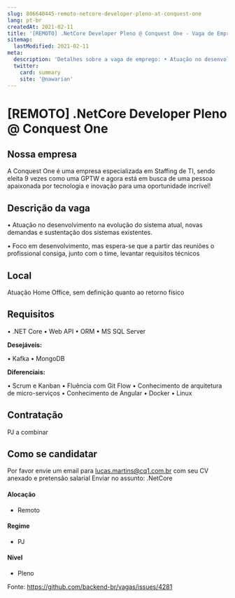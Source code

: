 ```yaml
---
slug: 806640445-remoto-netcore-developer-pleno-at-conquest-one
lang: pt-br
createdAt: 2021-02-11
title: '[REMOTO] .NetCore Developer Pleno @ Conquest One - Vaga de Emprego'
sitemap:
  lastModified: 2021-02-11
meta:
  description: 'Detalhes sobre a vaga de emprego: • Atuação no desenvolvimento na evolução do sistema atual, novas demandas e sustentação dos sistemas existentes. • Foco em desenvolvimento, mas espera-se que a partir das reuniões o profissional consiga, junto com o time, levantar requisitos técnicos'
  twitter:
    card: summary
    site: '@nawarian'
---
```


# [REMOTO] .NetCore Developer Pleno @ Conquest One


## Nossa empresa

A Conquest One é uma empresa especializada em Staffing de TI, sendo eleita 9 vezes como uma GPTW e agora está em busca de uma pessoa apaixonada por tecnologia e inovação para uma oportunidade incrível!

## Descrição da vaga

• Atuação no desenvolvimento na evolução do sistema atual, novas demandas e sustentação dos sistemas existentes.

• Foco em desenvolvimento, mas espera-se que a partir das reuniões o profissional consiga, junto com o time, levantar requisitos técnicos

## Local

Atuação Home Office, sem definição quanto ao retorno físico

## Requisitos

• .NET Core
• Web API
• ORM
• MS SQL Server

**Desejáveis:**

• Kafka
• MongoDB

**Diferenciais:**

• Scrum e Kanban
• Fluência com Git Flow
• Conhecimento de arquitetura de micro-serviços
• Conhecimento de Angular
• Docker
• Linux

## Contratação

PJ a combinar

## Como se candidatar

Por favor envie um email para lucas.martins@cq1.com.br com seu CV anexado e pretensão salarial
Enviar no assunto: .NetCore

#### Alocação
- Remoto

#### Regime
- PJ

#### Nível
- Pleno





Fonte: https://github.com/backend-br/vagas/issues/4281